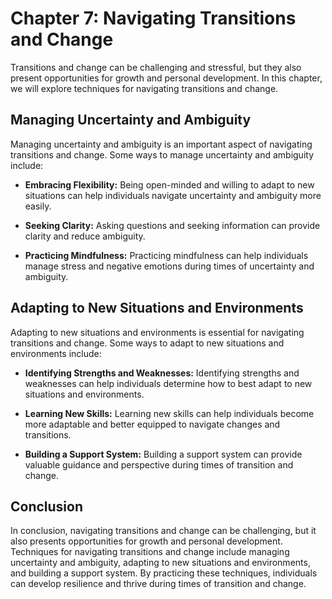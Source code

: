 Chapter 7: Navigating Transitions and Change
============================================

Transitions and change can be challenging and stressful, but they also present opportunities for growth and personal development. In this chapter, we will explore techniques for navigating transitions and change.

Managing Uncertainty and Ambiguity
----------------------------------

Managing uncertainty and ambiguity is an important aspect of navigating transitions and change. Some ways to manage uncertainty and ambiguity include:

* **Embracing Flexibility:** Being open-minded and willing to adapt to new situations can help individuals navigate uncertainty and ambiguity more easily.

* **Seeking Clarity:** Asking questions and seeking information can provide clarity and reduce ambiguity.

* **Practicing Mindfulness:** Practicing mindfulness can help individuals manage stress and negative emotions during times of uncertainty and ambiguity.

Adapting to New Situations and Environments
-------------------------------------------

Adapting to new situations and environments is essential for navigating transitions and change. Some ways to adapt to new situations and environments include:

* **Identifying Strengths and Weaknesses:** Identifying strengths and weaknesses can help individuals determine how to best adapt to new situations and environments.

* **Learning New Skills:** Learning new skills can help individuals become more adaptable and better equipped to navigate changes and transitions.

* **Building a Support System:** Building a support system can provide valuable guidance and perspective during times of transition and change.

Conclusion
----------

In conclusion, navigating transitions and change can be challenging, but it also presents opportunities for growth and personal development. Techniques for navigating transitions and change include managing uncertainty and ambiguity, adapting to new situations and environments, and building a support system. By practicing these techniques, individuals can develop resilience and thrive during times of transition and change.
